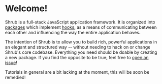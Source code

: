 
# Welcome!

Shrub is a full-stack JavaScript application framework. It is
organized into [packages](packages) which implement
[hooks](hooks), as a means of communicating between each other and
influencing the way the entire application behaves.

The intention of Shrub is to allow you to build rich, powerful applications in
an elegant and structured way -- without needing to hack on or change Shrub's
core codebase. Everything you need should be doable by creating a new package.
If you find the opposite to be true, feel free to
[open an issue](https://github.com/cha0s/shrub/issues)!

Tutorials in general are a bit lacking at the moment, this will be soon be
remedied!
